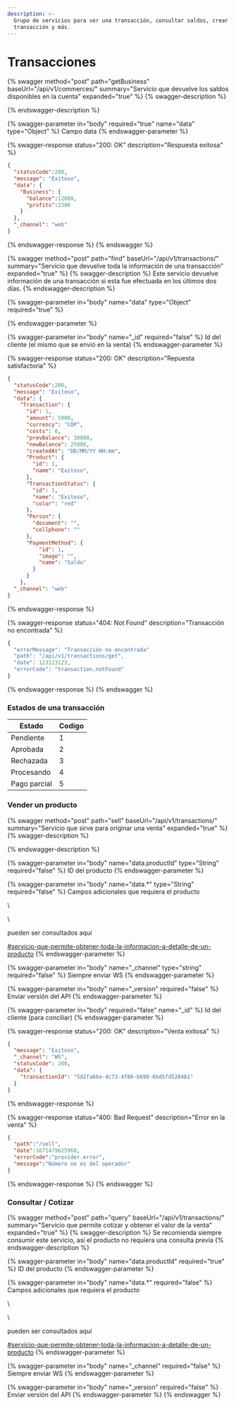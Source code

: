 ```yaml
---
description: >-
  Grupo de servicios para ver una transacción, consultar saldos, crear una nueva
  transacción y más.
---
```


# Transacciones

{% swagger method="post" path="getBusiness" baseUrl="/api/v1/commerces/" summary="Servicio que devuelve los saldos disponibles en la cuenta" expanded="true" %}
{% swagger-description %}

{% endswagger-description %}

{% swagger-parameter in="body" required="true" name="data" type="Object" %}
Campo data
{% endswagger-parameter %}

{% swagger-response status="200: OK" description="Respuesta exitosa" %}
```json
{
  "statusCode":200,
  "message": "Exitoso",
  "data": { 
    "Business": {
      "balance":12000,
      "profits":2300
    }
  },
  "_channel": "web"
}
```
{% endswagger-response %}
{% endswagger %}

{% swagger method="post" path="find" baseUrl="/api/v1/transactions/" summary="Servicio que devuelve toda la información de una transacción" expanded="true" %}
{% swagger-description %}
Este servicio devuelve información de una transacción si esta fue efectuada en los últimos dos días.
{% endswagger-description %}

{% swagger-parameter in="body" name="data" type="Object" required="true" %}

{% endswagger-parameter %}

{% swagger-parameter in="body" name="_id" required="false" %}
Id del cliente (el mismo que se envió en la venta)
{% endswagger-parameter %}

{% swagger-response status="200: OK" description="Repuesta satisfactoria" %}
```json
{
  "statusCode":200,
  "message": "Exitoso",
  "data": {
    "Transaction": {
      "id": 1,
      "amount": 5000,
      "currency": "COP",
      "costs": 0,
      "prevBalance": 30000,
      "newBalance": 25000,
      "createdAt": "DD/MM/YY HH:mm",
      "Product": {
        "id": 1,
        "name": "Exitoso",
      },
      "TransactionStatus": {
        "id": 1,
        "name": "Exitoso",
        "color": "red"
      },
      "Person": {
        "document": "",
        "cellphone": ""
      },
      "PaymentMethod": {
          "id": 1,
          "image": "",
          "name": "Saldo"
        }
      }
    },
  "_channel": "web"
}
```
{% endswagger-response %}

{% swagger-response status="404: Not Found" description="Transacción no encontrada" %}
```javascript
{
  "errorMessage": "Transacción no encontrada"
  "path": "/api/v1/transactions/get",
  "date": 123123123,
  "errorCode": "transaction.notFound"
}
```
{% endswagger-response %}
{% endswagger %}

### Estados de una transacción

| Estado       | Codigo |
| ------------ | ------ |
| Pendiente    | 1      |
| Aprobada     | 2      |
| Rechazada    | 3      |
| Procesando   | 4      |
| Pago parcial | 5      |

### Vender un producto

{% swagger method="post" path="sell" baseUrl="/api/v1/transactions/" summary="Servicio que sirve para originar una venta" expanded="true" %}
{% swagger-description %}

{% endswagger-description %}

{% swagger-parameter in="body" name="data.productId" type="String" required="false" %}
ID del producto
{% endswagger-parameter %}

{% swagger-parameter in="body" name="data.*" type="String" required="false" %}
Campos adicionales que requiera el producto

\\

\\

pueden ser consultados aquí

[#servicio-que-permite-obtener-toda-la-informacion-a-detalle-de-un-producto](../productos.md#servicio-que-permite-obtener-toda-la-informacion-a-detalle-de-un-producto "mention")
{% endswagger-parameter %}

{% swagger-parameter in="body" name="_channel" type="string" required="false" %}
Siempre enviar WS
{% endswagger-parameter %}

{% swagger-parameter in="body" name="_version" required="false" %}
Enviar versión del API
{% endswagger-parameter %}

{% swagger-parameter in="body" required="false" name="_id" %}
Id del cliente (para conciliar)
{% endswagger-parameter %}

{% swagger-response status="200: OK" description="Venta exitosa" %}
```json
{
  "message": "Exitoso",
  "_channel": "WS",
  "statusCode": 200,
  "data": {
    "transactionId": "5d2fa66e-4c73-4f86-b698-6bd5fd5284b1"
  }
}
```
{% endswagger-response %}

{% swagger-response status="400: Bad Request" description="Error en la venta" %}
```json
{
  "path":"/sell",
  "date":1671479625960,
  "errorCode":"provider.error",
  "message":"Número no es del operador"
}
```
{% endswagger-response %}
{% endswagger %}

### Consultar / Cotizar

{% swagger method="post" path="query" baseUrl="/api/v1/transactions/" summary="Servicio que permite cotizar y obtener el valor de la venta" expanded="true" %}
{% swagger-description %}
Se recomienda siempre consumir este servicio, así el producto no requiera una consulta previa
{% endswagger-description %}

{% swagger-parameter in="body" name="data.productId" required="true" %}
ID del producto
{% endswagger-parameter %}

{% swagger-parameter in="body" name="data.*" required="false" %}
Campos adicionales que requiera el producto

\\

\\

pueden ser consultados aquí

[#servicio-que-permite-obtener-toda-la-informacion-a-detalle-de-un-producto](../productos.md#servicio-que-permite-obtener-toda-la-informacion-a-detalle-de-un-producto "mention")
{% endswagger-parameter %}

{% swagger-parameter in="body" name="_channel" required="false" %}
Siempre enviar WS
{% endswagger-parameter %}

{% swagger-parameter in="body" name="_version" required="false" %}
Enviar versión del API
{% endswagger-parameter %}
{% endswagger %}
